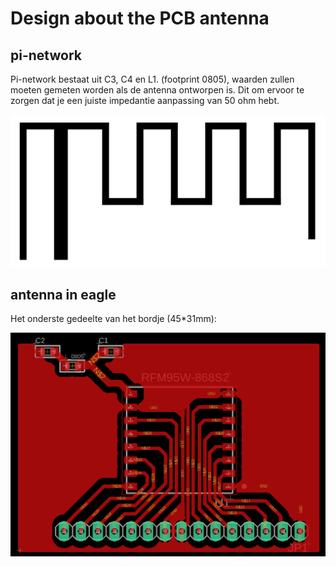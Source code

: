 # Design about the PCB antenna
## pi-network
Pi-network bestaat uit C3, C4 en L1. (footprint 0805), waarden zullen moeten gemeten worden als de antenna ontworpen is. Dit om ervoor te zorgen dat je een juiste impedantie aanpassing van 50 ohm hebt.



![](./img/inckspace.png)


## antenna in eagle
Het onderste gedeelte van het bordje (45*31mm):

![](./img/groundplane.png)






